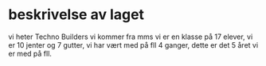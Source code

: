 # beskrivelse av laget
vi heter Techno Builders vi kommer fra mms vi er en klasse på 17 elever, vi er 10 jenter og 7 gutter, vi har vært med på fll 4 ganger, dette er det 5 året vi er med på fll.